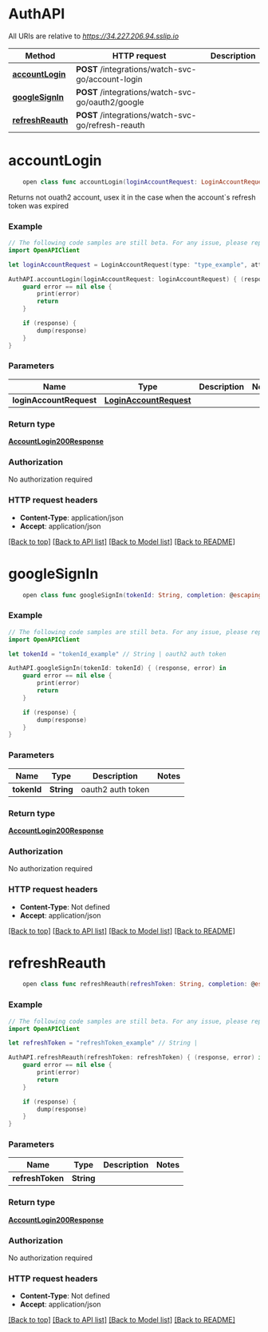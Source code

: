 # AuthAPI

All URIs are relative to *https://34.227.206.94.sslip.io*

Method | HTTP request | Description
------------- | ------------- | -------------
[**accountLogin**](AuthAPI.md#accountlogin) | **POST** /integrations/watch-svc-go/account-login | 
[**googleSignIn**](AuthAPI.md#googlesignin) | **POST** /integrations/watch-svc-go/oauth2/google | 
[**refreshReauth**](AuthAPI.md#refreshreauth) | **POST** /integrations/watch-svc-go/refresh-reauth | 


# **accountLogin**
```swift
    open class func accountLogin(loginAccountRequest: LoginAccountRequest, completion: @escaping (_ data: AccountLogin200Response?, _ error: Error?) -> Void)
```



Returns not ouath2 account, usex it in the case when the account`s refresh token was expired

### Example
```swift
// The following code samples are still beta. For any issue, please report via http://github.com/OpenAPITools/openapi-generator/issues/new
import OpenAPIClient

let loginAccountRequest = LoginAccountRequest(type: "type_example", attributes: LoginAccountRequest_allOf_attributes(email: "email_example", password: "password_example")) // LoginAccountRequest | 

AuthAPI.accountLogin(loginAccountRequest: loginAccountRequest) { (response, error) in
    guard error == nil else {
        print(error)
        return
    }

    if (response) {
        dump(response)
    }
}
```

### Parameters

Name | Type | Description  | Notes
------------- | ------------- | ------------- | -------------
 **loginAccountRequest** | [**LoginAccountRequest**](LoginAccountRequest.md) |  | 

### Return type

[**AccountLogin200Response**](AccountLogin200Response.md)

### Authorization

No authorization required

### HTTP request headers

 - **Content-Type**: application/json
 - **Accept**: application/json

[[Back to top]](#) [[Back to API list]](../README.md#documentation-for-api-endpoints) [[Back to Model list]](../README.md#documentation-for-models) [[Back to README]](../README.md)

# **googleSignIn**
```swift
    open class func googleSignIn(tokenId: String, completion: @escaping (_ data: AccountLogin200Response?, _ error: Error?) -> Void)
```



### Example
```swift
// The following code samples are still beta. For any issue, please report via http://github.com/OpenAPITools/openapi-generator/issues/new
import OpenAPIClient

let tokenId = "tokenId_example" // String | oauth2 auth token

AuthAPI.googleSignIn(tokenId: tokenId) { (response, error) in
    guard error == nil else {
        print(error)
        return
    }

    if (response) {
        dump(response)
    }
}
```

### Parameters

Name | Type | Description  | Notes
------------- | ------------- | ------------- | -------------
 **tokenId** | **String** | oauth2 auth token | 

### Return type

[**AccountLogin200Response**](AccountLogin200Response.md)

### Authorization

No authorization required

### HTTP request headers

 - **Content-Type**: Not defined
 - **Accept**: application/json

[[Back to top]](#) [[Back to API list]](../README.md#documentation-for-api-endpoints) [[Back to Model list]](../README.md#documentation-for-models) [[Back to README]](../README.md)

# **refreshReauth**
```swift
    open class func refreshReauth(refreshToken: String, completion: @escaping (_ data: AccountLogin200Response?, _ error: Error?) -> Void)
```



### Example
```swift
// The following code samples are still beta. For any issue, please report via http://github.com/OpenAPITools/openapi-generator/issues/new
import OpenAPIClient

let refreshToken = "refreshToken_example" // String | 

AuthAPI.refreshReauth(refreshToken: refreshToken) { (response, error) in
    guard error == nil else {
        print(error)
        return
    }

    if (response) {
        dump(response)
    }
}
```

### Parameters

Name | Type | Description  | Notes
------------- | ------------- | ------------- | -------------
 **refreshToken** | **String** |  | 

### Return type

[**AccountLogin200Response**](AccountLogin200Response.md)

### Authorization

No authorization required

### HTTP request headers

 - **Content-Type**: Not defined
 - **Accept**: application/json

[[Back to top]](#) [[Back to API list]](../README.md#documentation-for-api-endpoints) [[Back to Model list]](../README.md#documentation-for-models) [[Back to README]](../README.md)

